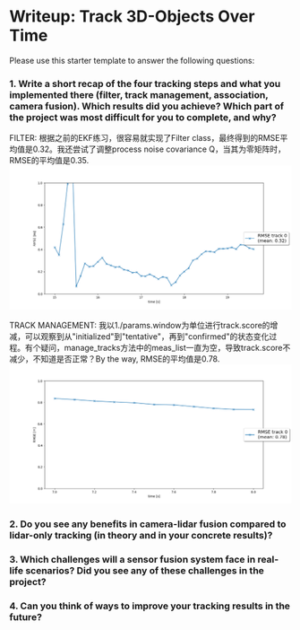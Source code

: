 [//]: # (Image References)

[RMSE1]: ./img/RMSE1.png
[RMSE2]: ./img/RMSE2.png

# Writeup: Track 3D-Objects Over Time

Please use this starter template to answer the following questions:

### 1. Write a short recap of the four tracking steps and what you implemented there (filter, track management, association, camera fusion). Which results did you achieve? Which part of the project was most difficult for you to complete, and why?

FILTER: 根据之前的EKF练习，很容易就实现了Filter class，最终得到的RMSE平均值是0.32。我还尝试了调整process noise covariance Q，当其为零矩阵时，RMSE的平均值是0.35. ![RMSE1]

TRACK MANAGEMENT: 我以1./params.window为单位进行track.score的增减，可以观察到从"initialized"到"tentative"，再到"confirmed"的状态变化过程。有个疑问，manage_tracks方法中的meas_list一直为空，导致track.score不减少，不知道是否正常？By the way, RMSE的平均值是0.78. ![RMSE2]

### 2. Do you see any benefits in camera-lidar fusion compared to lidar-only tracking (in theory and in your concrete results)? 


### 3. Which challenges will a sensor fusion system face in real-life scenarios? Did you see any of these challenges in the project?


### 4. Can you think of ways to improve your tracking results in the future?

